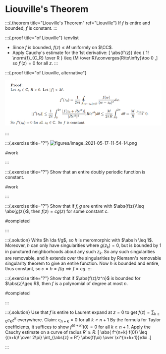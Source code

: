 # Liouville's Theorem

:::{.theorem title="Liouville's Theorem" ref="Liouville"}
If $f$ is entire and bounded, $f$ is constant.
:::

:::{.proof title="of Liouville"}
\envlist

- Since $f$ is bounded, $f(z) \leq M$ uniformly on $\CC$.
- Apply Cauchy's estimate for the 1st derivative:
\[
\abs{f'(z)} \leq { 1! \norm{f}_{C_R} \over R } \leq {M \over R}\converges{R\to\infty}\too 0
,\]
  so $f'(z) = 0$ for all $z$.
:::

:::{.proof title="of Liouville, alternative"}

![](figures/2021-12-14_16-51-04.png)

:::

:::{.exercise title="?"}
![figures/image_2021-05-17-11-54-14.png](figures/image_2021-05-17-11-54-14.png)

#work 

:::

:::{.exercise title="?"}
Show that an entire doubly periodic function is constant.

#work 

:::

:::{.exercise title="?"}
Show that if $f, g$ are entire with $\abs{f(z)}\leq \abs{g(z)}$, then $f(z) = cg(z)$ for some constant $c$.

#completed

:::

:::{.solution}
Write $h \da f/g$, so $h$ is meromorphic with $\abs h \leq 1$.
Moreover, $h$ can only have singularities where $g (z_k) = 0$, but is bounded by 1 in punctured neighborhoods about any such $z_k$.
So any such singularities are removable, and $h$ extends over the singularities by Riemann's removable singularity theorem to give an entire function.
Now $h$ is bounded and entire, thus constant, so $c = h = f/g \implies f=cg$.
:::



:::{.exercise title="?"}
Show that if $\abs{f(z)/z^n}$ is bounded for $\abs{z}\geq R$, then $f$ is a polynomial of degree at most $n$.

#completed

:::


:::{.solution}
Use that $f$ is entire to Laurent expand at $z=0$ to get $f(z) = \sum_{k\geq 0}c_k z^k$ everywhere.
Claim: $c_{n+k} = 0$ for all $k\geq n+1$
By the formula for Taylor coefficients, it suffices to show $f^{(n+k)}(0) = 0$ for all $k\geq n+1$.
Apply the Cauchy estimate on a curve of radius $R' \geq R$:
\[
\abs{ f^{n+k} f(0)} \leq {(n+k)! \over 2\pi} \int_{\abs{z} = R'} \abs{f(\xi) \over \xi^{n+k+1}}\dxi
.\]


:::



